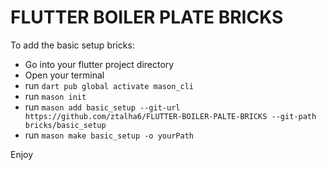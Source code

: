 # FLUTTER BOILER PLATE BRICKS

To add the basic setup bricks:

- Go into your flutter project directory
- Open your terminal
- run `dart pub global activate mason_cli`
- run `mason init`
- run `mason add basic_setup --git-url https://github.com/ztalha6/FLUTTER-BOILER-PALTE-BRICKS --git-path bricks/basic_setup`
- run `mason make basic_setup -o yourPath`

Enjoy
